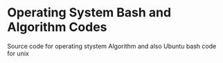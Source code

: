 # Operating System Bash and Algorithm Codes
 Source code for operating stystem Algorithm and also Ubuntu bash code for unix
